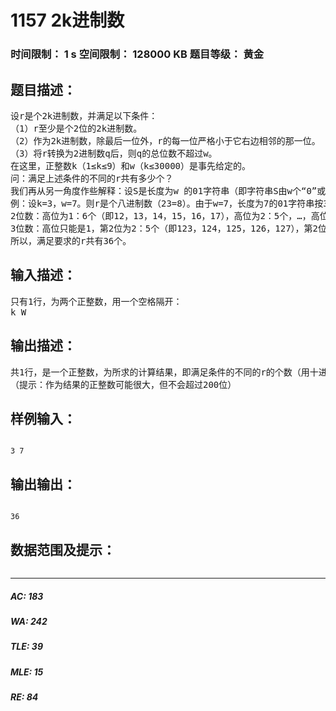# 1157 2k进制数   
### 时间限制： 1 s     空间限制： 128000 KB     题目等级： 黄金  
## 题目描述：  

<pre>
设r是个2k进制数，并满足以下条件：
（1）r至少是个2位的2k进制数。
（2）作为2k进制数，除最后一位外，r的每一位严格小于它右边相邻的那一位。
（3）将r转换为2进制数q后，则q的总位数不超过w。
在这里，正整数k（1≤k≤9）和w（k<W< span>≤30000）是事先给定的。
问：满足上述条件的不同的r共有多少个？
我们再从另一角度作些解释：设S是长度为w 的01字符串（即字符串S由w个“0”或“1”组成），S对应于上述条件（3）中的q。将S从右起划分为若干个长度为k 的段，每段对应一位2k进制的数，如果S至少可分成2段，则S所对应的二进制数又可以转换为上述的2k进制数r。
例：设k=3，w=7。则r是个八进制数（23=8）。由于w=7，长度为7的01字符串按3位一段分，可分为3段（即1，3，3，左边第一段只有一个二进制位），则满足条件的八进制数有：
2位数：高位为1：6个（即12，13，14，15，16，17），高位为2：5个，…，高位为6：1个（即67）。共6+5+…+1=21个。
3位数：高位只能是1，第2位为2：5个（即123，124，125，126，127），第2位为3：4个，…，第2位为6：1个（即167）。共5+4+…+1=15个。
所以，满足要求的r共有36个。
</pre>
  
  
## 输入描述：  

<pre>
只有1行，为两个正整数，用一个空格隔开：
k W
</pre>
  
  
## 输出描述：  

<pre>
共1行，是一个正整数，为所求的计算结果，即满足条件的不同的r的个数（用十进制数表示），要求最高位不得为0，各数字之间不得插入数字以外的其他字符（例如空格、换行符、逗号等）。
（提示：作为结果的正整数可能很大，但不会超过200位）
</pre>
  
  
## 样例输入：  

<pre><code>
3 7
</code></pre>
  
  
## 输出输出：  

<pre><code>
36
</code></pre>
  
  
## 数据范围及提示：  

<pre>
</pre>
  
  
***  

##### AC: 183  
##### WA: 242  
##### TLE: 39  
##### MLE: 15  
##### RE: 84  
